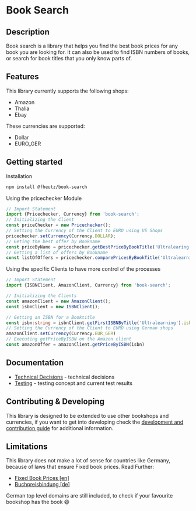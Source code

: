 # Book Search

## Description
Book search is a library that helps you find the best book prices for any book you are looking for.
It can also be used to find ISBN numbers of books, or search for book titles that you only know parts of.

## Features
This library currently supports the following shops:
* Amazon
* Thalia
* Ebay

These currencies are supported:
* Dollar
* EURO_GER
## Getting started

Installation
```bash
npm install @fheutz/book-search
```

Using the pricechecker Module

```Typescript
// Import Statement
import {Pricechecker, Currency} from 'book-search';
// Initializing the Client
const priceChecker = new Pricechecker();
// Setting the Currency of the Client to EURO using US Shops
pricechecker.setCurrency(Currency.DOLLAR);
// Geting the best offer by Bookname
const priceByName = pricechecker.getBestPriceByBookTitle('Ultralearing');
// Getting a list of offers by Bookname
const listOfOffers = pricechecker.comparePricesByBookTitle('Ultralearning');
```

Using the specific Clients to have more control of the processes

```Typescript
// Import Statement
import {ISBNClient, AmazonClient, Currency} from 'book-search';

// Initializing the Clients
const amazonClient = new AmazonClient();
const isbnClient = new ISBNClient();

// Getting an ISBN for a Booktitle
const isbn:string = isbnClient.getFirstISBNByTitle('Ultralearning').isbn[0].identifier
// Setting the Currency of the Client to EURO using German shops
amazonClient.setCurrency(Currency.EUR_GER)
// Executing getPriceByISBN on the Amazon client
const amazonOffer = amazonClient.getPriceByISBN(isbn) 
```

## Documentation

* [Technical Decisions](docs/technicalDecision.md) - technical decisions
* [Testing](docs/testing.md) - testing concept and current test results

## Contributing & Developing
This library is designed to be extended to use other bookshops and currencies, if you want to get into developing check the [development and contribution guide](docs/CONTRIBUTING.MD) for additional information.

## Limitations 

This library does not make a lot of sense for countries like Germany, because of laws that ensure Fixed book prices. Read Further: 
* [Fixed Book Prices [en]](https://en.wikipedia.org/wiki/Fixed_book_price) 
* [Buchpreisbindung [de]](https://de.wikipedia.org/wiki/Buchpreisbindung) 
  
German top level domains are still included, to check if your favourite bookshop has the book 😄

